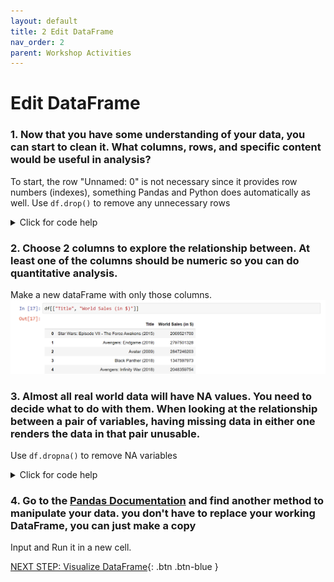 ```yaml
---
layout: default
title: 2 Edit DataFrame
nav_order: 2
parent: Workshop Activities
---
```

# Edit DataFrame

### 1. Now that you have some understanding of your data, you can start to clean it. What columns, rows, and specific content would be useful in analysis? 
To start, the row "Unnamed: 0" is not necessary since it provides row numbers (indexes), something Pandas and Python does automatically as well.
Use `df.drop()` to remove any unnecessary rows
<details>
<summary>Click for code help</summary>
<p><b>"axis=1"</b> indicates that the code should look for names in the column axis. Axis 0 is rows, and Axis 1 is columns in a 2-dimensional DataFrame (What this workshop focuses on).</p>
<p>If <b>"inplace=False"</b> the function will return a COPY of your DataFrame instead of replacing your existing one</p>

<img src="images\data-frames-Activity-02\drop_col.PNG">
</details>

### 2. Choose 2 columns to explore the relationship between. At least one of the columns should be numeric so you can do quantitative analysis.
Make a new dataFrame with only those columns.
<img src="images\data-frames-Activity-02\keep_col.PNG">

### 3. Almost all real world data will have NA values. You need to decide what to do with them. When looking at the relationship between a pair of variables, having missing data in either one renders the data in that pair unusable.
Use `df.dropna()` to remove NA variables
<details>
<summary>Click for code help</summary>
<img src="images\data-frames-Activity-02\drop_na.PNG"> 
</details>

### 4. Go to the [Pandas Documentation](https://pandas.pydata.org/docs/reference/frame.html) and find another method to manipulate your data. **you don't have to replace your working DataFrame, you can just make a copy**
Input and Run it in a new cell.

[NEXT STEP: Visualize DataFrame](3-visualize-dataframe){: .btn .btn-blue }
